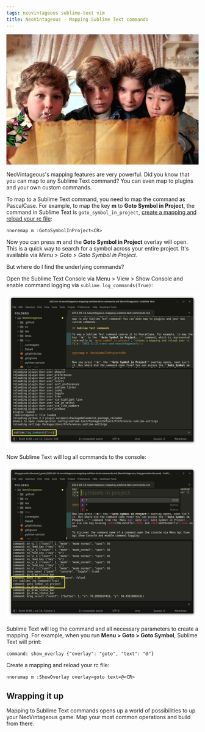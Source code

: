 ```yaml
---
tags: neovintageous sublime-text vim
title: NeoVintageous - Mapping Sublime Text commands
---
```


![The Goonies (1985)](/assets/2023-05-16-the-goonies-map.webp)

NeoVintageous's mapping features are very powerful. Did you know that you can map to any Sublime Text command? You can even map to plugins and your own custom commands.

To map to a Sublime Text command, you need to map the command as PascalCase. For example, to map the key **m** to **Goto Symbol in Project**, the command in Sublime Text is `goto_symbol_in_project`, [create a mapping and reload your rc file](/2022/11/21/vimrc-and-neovintageousrc/):

```
nnoremap m :GotoSymbolInProject<CR>
```

Now you can press **m** and the **Goto Symbol in Project** overlay will open. This is a quick way to search for a symbol across your entire project. It's available via *Menu &gt; Goto &gt; Goto Symbol in Project*.

But where do I find the underlying commands?

Open the Sublime Text Console via Menu &gt; View &gt; Show Console and enable command logging via `sublime.log_commands(True)`:

![Sublime Text Console logging](/assets/enable-console-logging-1.webp)

Now Sublime Text will log all commands to the console:

![Sublime Text Console logging](/assets/enable-console-logging-2.webp)


Sublime Text will log the command and all necessary parameters to create a mapping. For example, when you run **Menu &gt; Goto &gt; Goto Symbol**, Sublime Text will print:

```
command: show_overlay {"overlay": "goto", "text": "@"}
```

Create a mapping and reload your rc file:

```
nnoremap m :ShowOverlay overlay=goto text=@<CR>
```

## Wrapping it up

Mapping to Sublime Text commands opens up a world of possibilities to up your NeoVintageous game. Map your most common operations and build from there.
